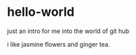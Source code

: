# hello-world
just an intro for me into the world of git hub

i like jasmine flowers
and ginger tea.
